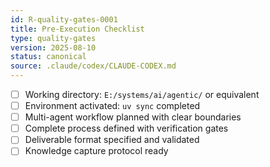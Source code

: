 ```yaml
---
id: R-quality-gates-0001
title: Pre-Execution Checklist
type: quality-gates
version: 2025-08-10
status: canonical
source: .claude/codex/CLAUDE-CODEX.md
---
```


- [ ] Working directory: `E:/systems/ai/agentic/` or equivalent
- [ ] Environment activated: `uv sync` completed
- [ ] Multi-agent workflow planned with clear boundaries
- [ ] Complete process defined with verification gates
- [ ] Deliverable format specified and validated
- [ ] Knowledge capture protocol ready
